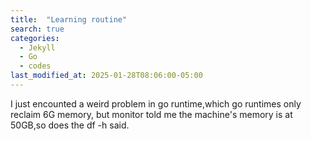 ```yaml
---
title:  "Learning routine"
search: true
categories:
  - Jekyll
  - Go
  - codes
last_modified_at: 2025-01-28T08:06:00-05:00
---
```

I just encounted a weird problem in go runtime,which go runtimes only reclaim 6G
 memory, but monitor told me the machine's memory is at 50GB,so does the df -h said.


